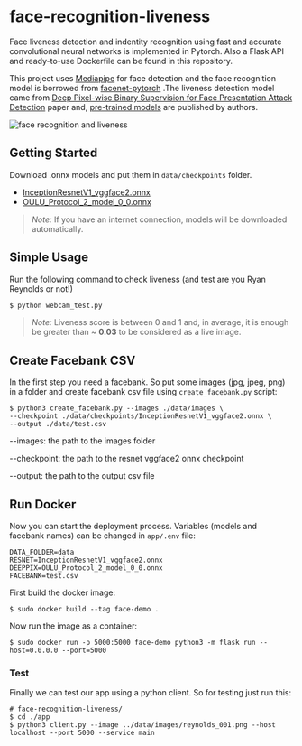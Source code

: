 # face-recognition-liveness

Face liveness detection and indentity recognition using fast and accurate convolutional neural networks is implemented in Pytorch. Also a Flask API and ready-to-use Dockerfile can be found in this repository.

This project uses [Mediapipe](https://github.com/google/mediapipe) for face detection and the face recognition model is borrowed from [facenet-pytorch](https://github.com/timesler/facenet-pytorch) .The liveness detection model came from [Deep Pixel-wise Binary Supervision for Face Presentation Attack Detection](https://arxiv.org/abs/1907.04047) paper and, [pre-trained models](https://www.idiap.ch/software/bob/docs/bob/bob.paper.deep_pix_bis_pad.icb2019/master/pix_bis.html#using-pretrained-models) are published by authors.


![face recognition and liveness](https://user-images.githubusercontent.com/43831412/181917410-a7df598b-8e89-419c-9505-6111676dc3a4.jpg)


## Getting Started

Download .onnx models and put them in `data/checkpoints` folder.

- [InceptionResnetV1_vggface2.onnx](https://github.com/ffletcherr/face-recognition-liveness/releases/download/v0.1/InceptionResnetV1_vggface2.onnx)
- [OULU_Protocol_2_model_0_0.onnx](https://github.com/ffletcherr/face-recognition-liveness/releases/download/v0.1/OULU_Protocol_2_model_0_0.onnx)

>*Note:* If you have an internet connection, models will be downloaded automatically.

## Simple Usage

Run the following command to check liveness (and test are you Ryan Reynolds or not!)

```bash
$ python webcam_test.py
```

>*Note:* Liveness score is between 0 and 1 and, in average, it is enough be greater than ~ **0.03** to be considered as a live image.


## Create Facebank CSV
In the first step you need a facebank. So put some images (jpg, jpeg, png) in a folder and create facebank csv file using `create_facebank.py` script:
```
$ python3 create_facebank.py --images ./data/images \
--checkpoint ./data/checkpoints/InceptionResnetV1_vggface2.onnx \
--output ./data/test.csv
```
--images: the path to the images folder

--checkpoint: the path to the resnet vggface2 onnx checkpoint

--output: the path to the output csv file

## Run Docker

Now you can start the deployment process. Variables (models and facebank names) can be changed in `app/.env` file:
```
DATA_FOLDER=data
RESNET=InceptionResnetV1_vggface2.onnx
DEEPPIX=OULU_Protocol_2_model_0_0.onnx
FACEBANK=test.csv
```


First build the docker image:

```
$ sudo docker build --tag face-demo .
```

Now run the image as a container:

```
$ sudo docker run -p 5000:5000 face-demo python3 -m flask run --host=0.0.0.0 --port=5000
```

### Test
Finally we can test our app using a python client. So for testing just run this:
```
# face-recognition-liveness/
$ cd ./app
$ python3 client.py --image ../data/images/reynolds_001.png --host localhost --port 5000 --service main 
```
